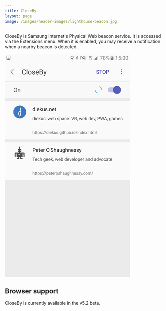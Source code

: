```yaml
---
title: CloseBy
layout: page
image: /images/header-images/lighthouse-beacon.jpg
---
```

CloseBy is Samsung Internet's Physical Web beacon service. It is accessed via the
Extensions menu. When it is enabled, you may receive a notification when a nearby
beacon is detected.

![CloseBy showing Physical Web beacons](/images/docs/closeby-beacons.png)

## Browser support

CloseBy is currently available in the v5.2 beta.
